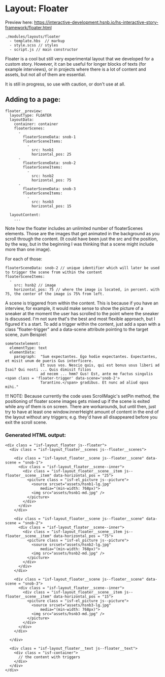 # Layout: Floater

Preview here: https://interactive-development.hsnb.io/hs-interactive-story-framework/floater.html

```
./modules/layouts/floater
  - template.hbs  // markup
  - style.scss // styles
  - script.js // main constructor
```

Floater is a cool but still very experimental layout that we developed for a custom story.
However, it can be useful for longer blocks of texts (for example interviews), or in projects where there is a lot of content and assets, but not all of them are essential.

It is still in progress, so use with caution, or don't use at all.

## Adding to a page:

```
floater__preview:
  layoutType: FLOATER
  layoutData:
    container: container
    floaterScenes:
      -
        floaterSceneData: snob-1
        floaterSceneItems:
          -
            src: hsnb1
            horizontal_pos: 25
      -
        floaterSceneData: snob-2
        floaterSceneItems:
          -
            src: hsnb2
            horizontal_pos: 75
      -
        floaterSceneData: snob-3
        floaterSceneItems:
          -
            src: hsnb3
            horizontal_pos: 15

  layoutContent:
    ...
```

Note how the floater includes an unlimited number of floaterScenes elements. Those are the images that get animated in the background as you scroll through the content. (It could have been just the src and the position, by the way, but in the beginning I was thinking that a scene might include more than one image).

For each of those:
```
floaterSceneData: snob-2 // unique identifier which will later be used to trigger the scene from within the content
floaterSceneItems:
  -
    src: hsnb2 // image
    horizontal_pos: 75 // where the image is located, in percent. with 75, the center of the image is 75% from left.
```

A scene is triggered from within the content. This is because if you have an interview, for example, it would make sense to show the picture of a sneaker at the moment the user has scrolled to the point where the sneaker is discussed. I'm not sure that's the best and most flexible approach, but I figured it's a start. To add a trigger within the content, just add a
span with a class "floater-trigger" and a data-scene attribute pointing to the target scene, zum Beispiel:
```
sometextelement:
  elementType: text
  elementData:
    paragraph:  "Sum expectantes. Ego hodie expectantes. Expectantes, et misit unum de pueris Gus interficere.
                Et suus vos. Nescio quis, qui est bonus usus liberi ad Isai? Qui nosti ... Quis dimisit filios
                ad necem ... hmm? Gus! Est, ante me factus singulis <span class = 'floater-trigger' data-scene='snob-2'>
                Tarantino.</span> gradibus. Et nunc ad aliud opus mihi."
```

!!! NOTE:
Because currently the code uses ScrollMagic's setPin method, the positioning of floater scene images gets mixed up if the scene is exited while any of them is on screen. There are workarounds, but until then, just try to have at least one window.innerHeight amount of content in the end of the layout without any triggers; e.g. they'd have all disappeared before you exit the scroll scene.

### Generated HTML output:
```
<div class = "isf-layout_floater js--floater">
  <div class = "isf-layout_floater__scenes js--floater__scenes">

    <div class = "isf-layout_floater__scene js--floater__scene" data-scene = "snob-1">
      <div class = "isf-layout_floater__scene--inner">
        <div class = "isf-layout_floater__scene__item js--floater__scene__item" data-horizontal_pos = "25">
          <picture class = "isf-el_picture js--picture">
            <source srcset="assets/hsnb1-lg.jpg"
                media="(min-width: 768px)">
            <img src="assets/hsnb1-md.jpg" />
          </picture>
        </div>
      </div>
    </div>

    <div class = "isf-layout_floater__scene js--floater__scene" data-scene = "snob-2">
      <div class = "isf-layout_floater__scene--inner">
        <div class = "isf-layout_floater__scene__item js--floater__scene__item" data-horizontal_pos = "75">
          <picture class = "isf-el_picture js--picture">
            <source srcset="assets/hsnb2-lg.jpg"
                media="(min-width: 768px)">
            <img src="assets/hsnb2-md.jpg" />
          </picture>
        </div>
      </div>
    </div>

    <div class = "isf-layout_floater__scene js--floater__scene" data-scene = "snob-3">
      <div class = "isf-layout_floater__scene--inner">
        <div class = "isf-layout_floater__scene__item js--floater__scene__item" data-horizontal_pos = "15">
          <picture class = "isf-el_picture js--picture">
            <source srcset="assets/hsnb3-lg.jpg"
                media="(min-width: 768px)">
            <img src="assets/hsnb3-md.jpg" />
          </picture>
        </div>
      </div>
    </div>

  </div>

  <div class = "isf-layout_floater__text js--floater__text">
    <div class = "isf-container">
      // the content with triggers
    </div>
  </div>
</div>
```
